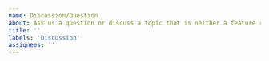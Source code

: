 ```yaml
---
name: Discussion/Question
about: Ask us a question or discuss a topic that is neither a feature request nor a bug report
title: ''
labels: 'Discussion'
assignees: ''
---
```

